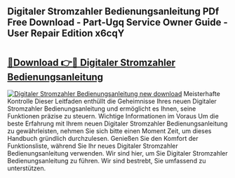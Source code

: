 ## Digitaler Stromzahler Bedienungsanleitung PDf Free Download - Part-Ugq Service Owner Guide - User Repair Edition x6cqY

# <h2><a href="http://df3tuq.blite.top/?on=Digitaler+Stromzahler+Bedienungsanleitung">🔗Download 👉🔴 Digitaler Stromzahler Bedienungsanleitung</a></h2>

[![Digitaler Stromzahler Bedienungsanleitung new download](https://i.imgur.com/lujVjoI.png)](http://df3tuq.blite.top/?on=Digitaler+Stromzahler+Bedienungsanleitung)
Meisterhafte Kontrolle Dieser Leitfaden enthüllt die Geheimnisse Ihres neuen Digitaler Stromzahler Bedienungsanleitung und ermöglicht es Ihnen, seine Funktionen präzise zu steuern. Wichtige Informationen im Voraus Um die beste Erfahrung mit Ihrem neuen Digitaler Stromzahler Bedienungsanleitung zu gewährleisten, nehmen Sie sich bitte einen Moment Zeit, um dieses Handbuch gründlich durchzulesen. Genießen Sie den Komfort der Funktionsliste, während Sie Ihr neues Digitaler Stromzahler Bedienungsanleitung verwenden. Wir sind hier, um Sie Digitaler Stromzahler Bedienungsanleitung zu führen. Wir sind bestrebt, Sie umfassend zu unterstützen.
